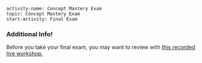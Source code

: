 ```c-lms
activity-name: Concept Mastery Exam
topic: Concept Mastery Exam
start-activity: Final Exam
```

<div class="panel panel-success">
    <div class="panel-heading">
        <h3 class="panel-title">Additional Info!</h3>
    </div>
    <div class="panel-body">
        <p>Before you take your final exam, you may want to review with  <a href="https://vimeo.com/406069557">this recorded live workshop. </a></p>
    </div>
</div>